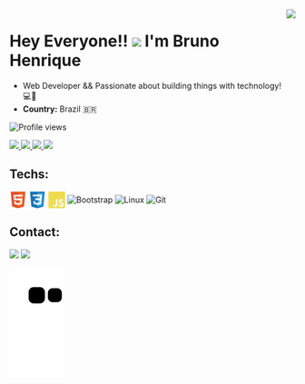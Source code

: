 <img height="500px" align="right" src="https://raw.githubusercontent.com/gist/brunohnsouza/7164df83594fa287ae6797714e7c0dba/raw/f86f3f9338c4f05c433d3f19ce46ff06cd96427c/githubCardV2.svg"/>

# Hey Everyone!! <img src="https://raw.githubusercontent.com/kaueMarques/kaueMarques/master/hi.gif" height="20px"> I'm Bruno Henrique

- Web Developer && Passionate about building things with technology! 💻🚀
- **Country:** Brazil 🇧🇷 
<p align="left"> <img src="https://komarev.com/ghpvc/?username=brunohnsouza&color=yellow" alt="Profile views" /> </p>

<div align="left">
  <a href="https://github.com/brunohnsouza/help-up">
    <img height="100px" src="https://github-readme-stats.vercel.app/api/pin/?username=brunohnsouza&repo=help-up&theme=dracula&show_icons=true&title_color=DF9B47&layout=compact&langs_count=7&icon_color=80407E"/>
  </a>
  
  <a href="https://github.com/brunohnsouza/boraCodar">
    <img height="100px" src="https://github-readme-stats.vercel.app/api/pin/?username=brunohnsouza&repo=boraCodar&theme=dracula&show_icons=true&title_color=DF9B47&layout=compact&langs_count=7&icon_color=80407E"/>
  </a>
  
  <a href="https://github.com/brunohnsouza/pokedex">
    <img height="100px" src="https://github-readme-stats.vercel.app/api/pin/?username=brunohnsouza&repo=pokedex&theme=dracula&show_icons=true&title_color=DF9B47&layout=compact&langs_count=7&icon_color=80407E"/>
  </a>
  
  <a href="https://github.com/brunohnsouza/pwa_covid19">
    <img height="100px" src="https://github-readme-stats.vercel.app/api/pin/?username=brunohnsouza&repo=pwa_covid19&theme=dracula&show_icons=true&title_color=DF9B47&layout=compact&langs_count=7&icon_color=80407E"/>
  </a>
</div>

## Techs:

<div style="display: inline_block">
    <img align="center" alt="HTML" width="30" src="https://raw.githubusercontent.com/devicons/devicon/master/icons/html5/html5-original.svg">
    <img align="center" alt="CSS" width="30" src="https://raw.githubusercontent.com/devicons/devicon/master/icons/css3/css3-original.svg">
    <img align="center" alt="JS" width="30" src="https://raw.githubusercontent.com/devicons/devicon/master/icons/javascript/javascript-plain.svg">
    <img align="center" alt="Bootstrap" width="30" src="https://cdn.jsdelivr.net/gh/devicons/devicon/icons/bootstrap/bootstrap-original.svg">
    <img align="center" alt="Linux" width="30" src="https://cdn.jsdelivr.net/gh/devicons/devicon/icons/linux/linux-original.svg">
    <img align="center" alt="Git" width="30" src="https://cdn.jsdelivr.net/gh/devicons/devicon/icons/git/git-original.svg">
</div> 
 
## Contact:
<div style="display: inline_block">
  <a href="mailto:brunohnsouzacontato@gmail.com" target="_blank"><img src="https://img.shields.io/badge/Gmail-D14836?style=for-the-badge&logo=gmail&logoColor=white" target="_blank"></a>
  <a href="https://www.linkedin.com/in/brunohnsouza" target="_blank"><img src="https://img.shields.io/badge/LinkedIn-0077B5?style=for-the-badge&logo=linkedin&logoColor=white" target="_blank"></a>
  
  ![Snake animation](https://github.com/brunohnsouza/brunohnsouza/blob/output/github-contribution-grid-snake.svg)
</div>
